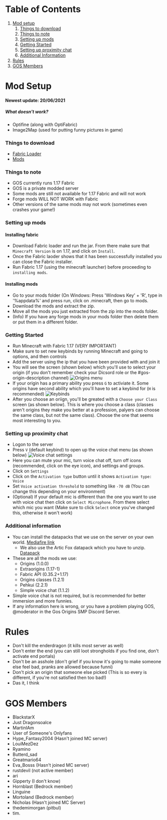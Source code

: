 # Table of Contents
1. [Mod setup](#mod-setup)
   1. [Things to download](#things-to-download)
   2. [Things to note](#things-to-note)
   3. [Setting up mods](#setting-up-mods)
   4. [Getting Started](#getting-started)
   5. [Setting up proximity chat](#setting-up-proximity-chat)
   6. [Additional Information](#additional-information)
2. [Rules](#rules)
3. [GOS Members](#gos-members)
# Mod Setup
#### Newest update: 20/06/2021
##### What doesn't work?
* Optifine (along with OptiFabric)
* Image2Map (used for putting funny pictures in game)
### Things to download
* [Fabric Loader](https://maven.fabricmc.net/net/fabricmc/fabric-installer/0.7.4/fabric-installer-0.7.4.jar)
* [Mods](https://github.com/martino-dot/martino-dot.github.io/raw/main/mods.zip)
### Things to note
* GOS currently runs 1.17 Fabric
* GOS is a private modded server
* Some mods are still not available for 1.17 Fabric and will not work
* Forge mods WILL NOT WORK with Fabric
* Other versions of the same mods may not work (sometimes even crashes your game!)
### Setting up mods
#### Installing fabric
* Download Fabric loader and run the jar. From there make sure that `Minecraft Version` is on 1.17, and click on `Install`.
* Once the Fabric laoder shows that it has been successfully installed you can close the Fabric installer.
* Run Fabric 1.17 (using the minecraft launcher) before proceeding to `installing mods`.
#### Installing mods
* Go to your mods folder (On Windows: Press 'Windows Key' + 'R', type in '%appdata%' and press run, click on .minecraft, then go to mods.
* Download the mods and extract the zip.
* Move all the mods you just extracted from the zip into the mods folder.
* (Info) If you have any forge mods in your mods folder then delete them or put them in a different folder.
### Getting Started
* Run Minecraft with Fabric 1.17 (VERY IMPORTANT)
* Make sure to set new keybinds by running Minecraft and going to options, and then controls
* Add the server using the ip that you have been provided with and join it
* You will see the screen (shown below) which you'll use to select your origin (if you don't remember check your Dicsord role or the #gos-origin-description channel)
![Origins menu](https://raw.githubusercontent.com/martino-dot/martino-dot.github.io/main/Screenshot_2021-05-16_180222.png) 
* If your origin has a primary ability you press `G` to activiate it. Some origins have second ability which you'll have to set a keybind for (`H` is recommended)
![Keybinds](https://raw.githubusercontent.com/martino-dot/martino-dot.github.io/main/Screenshot_2021-05-16_180823.png)
* After you choose an oriign, you'll be greated with a `Choose your Class` screen (as shown below). This is where you choose a class (classes aren't origins they make you better at a profession, palyers can choose the same class, but not the same class). Choose the one that seems most interesting to you.
### Setting up proximity chat
* Logon to the server
* Press `V` (default keybind) to open up the voice chat menu (as shown below)
![Voice chat settings](https://raw.githubusercontent.com/martino-dot/martino-dot.github.io/main/unknown.png)
* Here you can mute your mic, turn voice chat off, turn off icons (recommended, click on the eye icon), and settings and groups.
* Click on `Settings`
* Click on the `Activation type` button until it shows `Activation type: Voice`
* Set `Voice activation threshold` to something like `-70 dB` (You can change this depending on your environment)
* (Optional) If your default mic is different than the one you want to use with voice chat then click on `Select Microphone`. From there select which mic you want (Make sure to click `Select` once you've changed this, otherwise it won't work)
### Additional information
* You can install the datapacks that we use on the server on your own world. [Mediafire link](https://www.mediafire.com/folder/q8o1qptgh6mgs/Gog_Origins_DataPacks)
  * We also use the Artic Fox datapack which you have to unzip. [Datapack](https://www.mediafire.com/file/wkzai9z6fzp8te2/Arctic_Fox.zip/file)
* These are all the mods we use:
  * Origins (1.0.0)
  * Extraorigins (1.17-1)
  * Fabric API (0.35.2+1.17)
  * Origins classes (1.2.1)
  * Pehkui (2.2.1)
  * Simple voice chat (1.1.2)
* Simple voice chat is not required, but is recommended for better immersion and more funnies.
* If any information here is wrong, or you have a problem playing GOS, @moderator in the Gos Origins SMP Discord Server.
# Rules
* Don't kill the enderdragon (it kills most server as well)
* Don't enter the end (you can still loot strongholds if you find one, don't activate end portals)
* Don't be an asshole (don't grief if you know it's going to make someone else feel bad, pranks are allowed because funni)
* Don't pick an origin that someone else picked (This is so every is different, if you're not satisfied then too bad!)
* Das it, I think
# GOS Members
* BlackstarX
* Just Dragonsoalce
* MartinIAm
* User of Someone's Onlyfans
* Hype_Fantasy2004 (Hasn't joined MC server)
* LouiMezDez
* Ryamino
* Butterd_sad
* Greatmario64
* Eva_Bosss (Hasn't joined MC server)
* rustdevil (not active member)
* ari
* Gipperty (I don't know)
* Hornblast (Bedrock member)
* Linguine
* Mortoland (Bedrock member)
* Nicholas (Hasn't joined MC Server)
* thedemimorgan (pitbul)
* tim.
